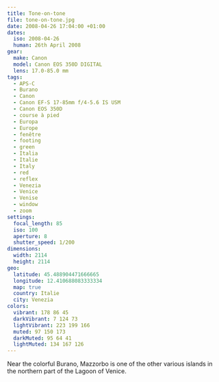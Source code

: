 ```yaml
---
title: Tone-on-tone
file: tone-on-tone.jpg
date: 2008-04-26 17:04:00 +01:00
dates:
  iso: 2008-04-26
  human: 26th April 2008
gear:
  make: Canon
  model: Canon EOS 350D DIGITAL
  lens: 17.0-85.0 mm
tags:
  - APS-C
  - Burano
  - Canon
  - Canon EF-S 17-85mm f/4-5.6 IS USM
  - Canon EOS 350D
  - course à pied
  - Europa
  - Europe
  - fenêtre
  - footing
  - green
  - Italia
  - Italie
  - Italy
  - red
  - reflex
  - Venezia
  - Venice
  - Venise
  - window
  - zoom
settings:
  focal_length: 85
  iso: 100
  aperture: 8
  shutter_speed: 1/200
dimensions:
  width: 2114
  height: 2114
geo:
  latitude: 45.488904471666665
  longitude: 12.410688083333334
  map: true
  country: Italie
  city: Venezia
colors:
  vibrant: 178 86 45
  darkVibrant: 7 124 73
  lightVibrant: 223 199 166
  muted: 97 150 173
  darkMuted: 95 64 41
  lightMuted: 134 167 126
---
```


Near the colorful Burano, Mazzorbo is one of the other various islands in the northern part of the Lagoon of Venice.
